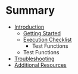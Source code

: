 # Summary

* [Introduction](README.md)
   * [Getting Started](getting_started.md)
   * [Execution Checklist](execution_checklist.md)
       * Test Functions
   * Test Functions
* [Troubleshooting](troubleshooting.md)
* [Additional Resources](additional_resources.md)


